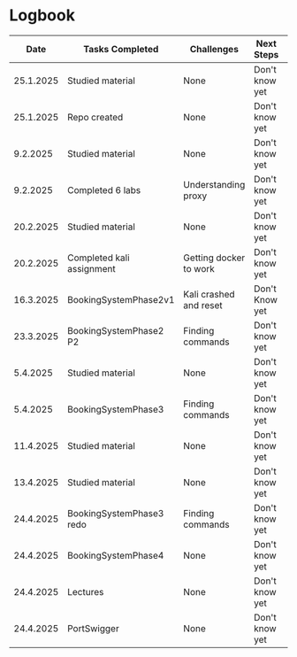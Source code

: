 # Logbook

| Date       | Tasks Completed           | Challenges             | Next Steps         |Time used   |
|------------|---------------------------|------------------------|--------------------|------------|
| 25.1.2025  | Studied material          | None                   | Don't know yet     | 3 hours    |
| 25.1.2025  | Repo created              | None                   | Don't know yet     | 10 minutes |
| 9.2.2025   | Studied material          | None                   | Don't know yet     | 3 hours    |
| 9.2.2025   | Completed 6 labs          | Understanding proxy    | Don't know yet     | 4 hours    |
| 20.2.2025  | Studied material          | None                   | Don't know yet     | 3 hours    |
| 20.2.2025  | Completed kali assignment | Getting docker to work | Don't know yet     | 6 hours    |
| 16.3.2025  | BookingSystemPhase2v1     | Kali crashed and reset | Don't Know yet     | 4 hours    |
| 23.3.2025  | BookingSystemPhase2 P2    | Finding commands       | Don't know yet     | 5 hours    |
| 5.4.2025   | Studied material          | None                   | Don't know yet     | 4 hours    |
| 5.4.2025   | BookingSystemPhase3       | Finding commands       | Don't know yet     | 6 hours    |
| 11.4.2025  | Studied material          | None                   | Don't know yet     | 4 hours    |
| 13.4.2025  | Studied material          | None                   | Don't know yet     | 4 hours    |
| 24.4.2025  | BookingSystemPhase3 redo  | Finding commands       | Don't know yet     | 4 hours    |
| 24.4.2025  | BookingSystemPhase4       | None                   | Don't know yet     | 5 hours    |
| 24.4.2025  | Lectures                  | None                   | Don't know yet     | 15 hours   |
| 24.4.2025  | PortSwigger               | None                   | Don't know yet     | 4 hours    |
